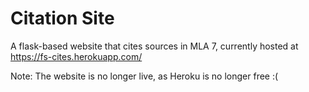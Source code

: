 # Citation Site
A flask-based website that cites sources in MLA 7, currently hosted at https://fs-cites.herokuapp.com/

Note: The website is no longer live, as Heroku is no longer free :(
